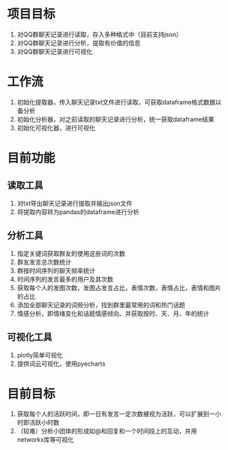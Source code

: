 # 项目目标
1. 对QQ群聊天记录进行读取，存入多种格式中（目前支持json）
2. 对QQ群聊天记录进行分析，提取有价值的信息
3. 对QQ群聊天记录进行可视化
# 工作流
1. 初始化提取器，传入聊天记录txt文件进行读取，可获取dataframe格式数据以备分析
2. 初始化分析器，对之前读取的聊天记录进行分析，统一获取dataframe结果
3. 初始化可视化器，进行可视化
# 目前功能
## 读取工具
1. 对txt导出聊天记录进行提取并输出json文件
2. 将提取内容转为pandas的dataframe进行分析
## 分析工具
1. 指定关键词获取群友的使用这些词的次数
2. 群友发言总次数统计
3. 群按时间序列的聊天频率统计
4. 时间序列的发言最多的用户及其次数
5. 获取每个人的发图次数，发图占发言占比，表情次数，表情占比，表情和图片的占比
6. 添加全部聊天记录的词频分析，找到群里最常用的词和热门话题
7. 情感分析，即情绪变化和话题情感倾向、并获取按时、天、月、年的统计
## 可视化工具
1. plotly简单可视化
2. 提供词云可视化，使用pyecharts

# 目前目标
1. 获取每个人的活跃时间，即一日有发言一定次数被视为活跃，可以扩展到一小时即活跃小时数
3. （较难）分析小团体的形成如@和回复和一个时间段上的互动，并用networkx库等可视化

